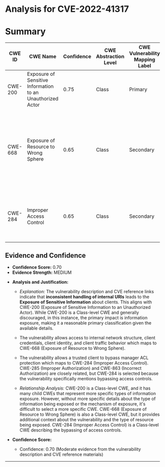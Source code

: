 # Analysis for CVE-2022-41317

# Summary
| CWE ID | CWE Name | Confidence | CWE Abstraction Level | CWE Vulnerability Mapping Label | CWE-Vulnerability Mapping Notes |
|---|---|---|---|---|---|
| CWE-200 | Exposure of Sensitive Information to an Unauthorized Actor | 0.75 | Class | Primary | The vulnerability results in the exposure of sensitive information. |
| CWE-668 | Exposure of Resource to Wrong Sphere | 0.65 | Class | Secondary | The vulnerability allows access to internal network structure, client credentials, client identity, and client traffic behavior. |
| CWE-284 | Improper Access Control | 0.65 | Class | Secondary | The vulnerability allows a trusted client to bypass manager ACL protection. |

## Evidence and Confidence

*   **Confidence Score:** 0.70
*   **Evidence Strength:** MEDIUM

- **Analysis and Justification:**
  - *Explanation:* The vulnerability description and CVE reference links indicate that **inconsistent handling of internal URIs** leads to the **Exposure of Sensitive Information** about clients. This aligns with CWE-200 (Exposure of Sensitive Information to an Unauthorized Actor). While CWE-200 is a Class-level CWE and generally discouraged, in this instance, the primary impact is information exposure, making it a reasonable primary classification given the available details.
  - The vulnerability allows access to internal network structure, client credentials, client identity, and client traffic behavior which maps to CWE-668 (Exposure of Resource to Wrong Sphere).
  - The vulnerability allows a trusted client to bypass manager ACL protection which maps to CWE-284 (Improper Access Control). CWE-285 (Improper Authorization) and CWE-863 (Incorrect Authorization) are closely related, but CWE-284 is selected because the vulnerability specifically mentions bypassing access controls.

  - *Relationship Analysis:* CWE-200 is a Class-level CWE, and it has many child CWEs that represent more specific types of information exposure. However, without more specific details about the type of information being exposed or the mechanism of exposure, it's difficult to select a more specific CWE. CWE-668 (Exposure of Resource to Wrong Sphere) is also a Class-level CWE, but it provides additional context about the vulnerability and the type of resource being exposed. CWE-284 (Improper Access Control) is a Class-level CWE describing the bypassing of access controls.

- **Confidence Score:**
  - Confidence: 0.70 (Moderate evidence from the vulnerability description and CVE reference materials)

---